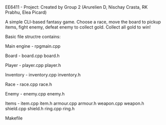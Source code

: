 EE6411 - Project: Created by Group 2
(Arurelien D, Nischay Crasta, RK Prabhu, Elea Picard)

A simple CLI-based fantasy game.
Choose a race, move the board to pickup items, fight enemy, defeat enemy to collect gold. Collect all gold to win!

Basic file structre contains:

Main engine -
rpgmain.cpp

Board -
board.cpp
board.h

Player -
player.cpp
player.h 

Inventory - 
inventory.cpp
inventory.h

Race - 
race.cpp
race.h

Enemy -
enemy.cpp
enemy.h

Items -
item.cpp
item.h
armour.cpp
armour.h
weapon.cpp
weapon.h
shield.cpp
shield.h
ring.cpp
ring.h

Makefile
